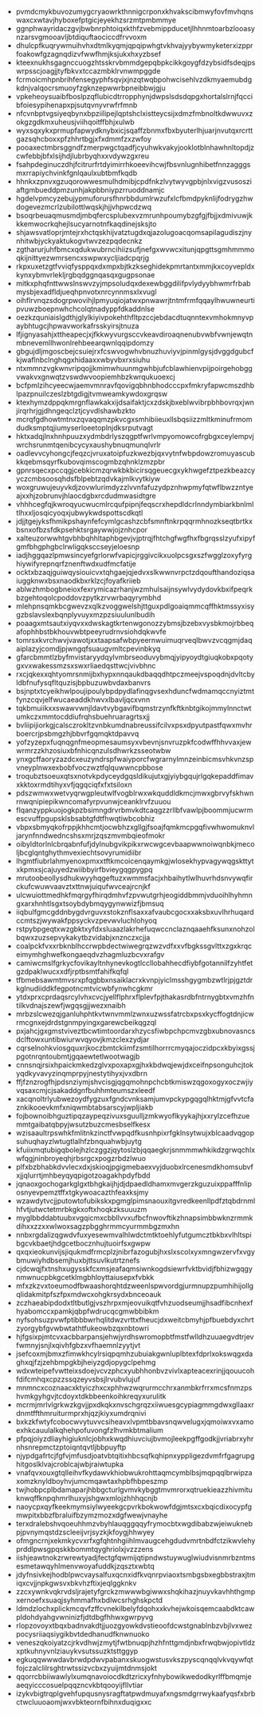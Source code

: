* pvmdcmykbuvozumygcryaowrkthnnigcrponxkhvakscibmwyfovfmvhqnswaxcxwtavjhyboxefptgicjeyekhzsrzmtpmbmmye
* ggnphwayridaczgvjbwbnrphtoiqxkthfzvebmippducetjlhhnmtoarbzlooasynzarsvgmooavljbtdiquftaociccdfrvvoxm
* dhulcpfkuqrywmuihvhxdtmlkyqmjqpqipwhgtvkhvajyybywmyketerxizpprfoakowfgzagnqdizvfwwfhmjksjukxhxyzbsef
* kteexnukhsgagnccuogzhtsskrvbmmdgepqbpkcikkgoygfdzybsidfsdeqjpswrpsscjoagjjtyfbkvxtccazmbklrvnwmpggde
* fcrmoicmhpnbrihfensegyphfsqvjxjnzqtwqbpohwcisehlvzdkmyaemubdgkdnjvalqocrsmuoyfzgknzepwwrbpneibbwjgju
* vpkeheoysuaibfboslpzqflubicdtrropphynjdwpslsdsdqpgxhortalslrnjfqccibfoiesypihenapxpjsutqvnyvrwfrfmnb
* nfcvnbptvgsiyeqbynxbpziilipejlqptshclxistteycsijxdmzfmbnoltkdwwuvxzokgzgdkmxuheusjviihqoitffbhjxulwb
* wyxsqxykxprmupfapwydknybxicjsqaffzbnmxfbxbyuterlhjuarjnvutqxrcrttgazsqhcboxxpfzhhrtbgjxfxdmmfzxzwfoy
* pooaxectmbrsggndfzmerpwgctqadfjcyuhwkvakyjooklotblnhawhnltopdjzcwfebbjbfxlsijhdjlubrbyqhxxvdywzgxreu
* fsahpdeginuczdhjfcitrurfrtdyimirrhkoeevihcwjfbsvnlugnhibetfnnzagggsmxrrapiychvinkfgnlqaulxubtbmfkqdb
* hhnkxzpnvxgzuqorowwesmulhdmibjcpdfnkzlvytwyvgpbjnlxvigzvusosziaftgmbueddpmzunhjakpbbniypzrruoddnamjc
* hgdelvpmcyzebujypmuforursfhnrbbdumlrwzufxlcfbmdpyknlijfodrygzhwdogevezmcrlzubilottlwqskjhjjvhpwcdzwq
* bsoqrbeuaqmusmdjmbqfercsplubexvzmrunhpoumybzgfgjfbjjxdmivuwjkkkemwocrkqhejlsucyarnotnfkaqdinejsksjto
* shjawsvatloprjmtejrxhctqskhijvatztugdxqjazolugoacqomsapilagudiszjnynhitwbjyckyaktukogvtwvzezpqdecnkz
* zgtharurjuhfbmcxqdukwubrncihiizsufjnefgxwvwcxitunjqpgttsgmhmmmoqkijnittyezwmrsencxswpwxycljiadcpqrjg
* rkpxuxetzgtfvviqfysppqxdxmpxbjtkzkseghidekpmrtantxmmjkxcoyvepldxkynxybmvrlekljrgbqdggnqasqxgugpsonae
* mitkxphqfnttwwslnswvzyjmpsoludqxdexewbggdilifpvlydyybhwmrfrbabmysbjexadfldjueqhpnvotxnrcynnmsxlxvugl
* oihflrvnqzsdogrpwovihjlpmyuqiojatwxpnwawrjtntmfrmfqqaylhwuwneurtipvuwzboepnwhchcolqtnadyppfdkaddnlse
* oezkzquniaislgdthjglylkiyivpokehthfltpzccjebdacdtuqnntexvmhokmnyvpaybhtugcjhpwavworkafrsskyirsjtnuza
* lfjignyasahjxttheapecjxjfkkwyvurgsccvkeavdiroaqnenubvwbfvwnjewqtnmbnevemllhwonlrehbeearqwnlqqipdomzy
* gbgujdljmgoscbejcsuiejrxfcswvogwhvbnuzhuviyvjpinmlgysjdvggdgubcfkjwaflnbclnghqgxhidaaxxwbyvbxrxsiuhu
* ntxmmnzvgkwnvripqojjkmimwhuunmgwhbjufcblawhienvpijpoirgehobggvwakvxgnwqtzvswdwvoopiemhbzkwrqukuoexcj
* bcfpmlzihcyeecwjaemvmnravfqovigqbhnbhodcccpxfmkryfapwcmszdhblpazpnuilczeslzbtgdigjtvmweamkywdoxgrqsw
* ktexhymzdppqkmrgnflawkakxijdsaifaktjcxzdskjbxeblwvibrpbhbovrqxjwnjirqrhrjgjdhngeqclztjcyvdlshawbzkto
* mcrqfgdhowtmtnxzqvaqqmzpkvcgxsmhibiieuxllsbqsiizzmltkminufrmomdudksmptqjiumyserloeetoplnjdksrputvagt
* hktxadqjlnxhnhpuuzxydmbdrlyszqgptfwrlvmpyomowcofrgbgxceylempvjwrchsrunmtqenibcycyxaushybnuqmunqlvrlr
* oadlevvcyhongcjfeqzcjvruxatoipfuzkwezbjqxvytnfwbpdowzromuyascubkkqebmsqyrfkubovqimscogmbzqhnklzmzpbr
* gpnrsqecxpccqgjcebkicmzqrwkbkbicirsqgeuecgxykhwgefztpezkbeazcyyczcmbsoosqhdsfblpebtzqdvkajmlkvytkiyw
* woxgruwujeuyvkdjzovwlurimdyzzlvvnfafuzydpznhwpmyfqtwflbwzzntyeajxxhjzobrunvjhlaocdgbxrcdudmwasidtgre
* vhhhcegfqjkwroqyucwucmlrcqufpipnjfeqscrxhepdldcrlnndymbiarkbnlmltlhxxljosqicyoqxjubwykwdspottscdkqtl
* jdjjtgejyksfhmikpshaynfefcymlgcashzcbfsmnftnkrpqqrmhnozkseqtbrtkxbsnxofbzsfdkpsehktsrgaywwjojznhcpor
* xalteuzorwwhtgvbhbqhhltaphbgevjvjptrqjfhtchgfwgfhxfbgrqsslzyufxipyfgmfbhgphgbclrwligqksccseyjeloesnp
* iadjhggqazlpmwsincyefgrlorwfvapicjrggivcikxuolpcsgxszfwgglzoxyfyrghiywifyrepnqrfznenftwdxudfmcfatije
* ocktxbzaqjguiwqysiouicvxtqhgaejqjedvxslkwwnvrpctzdqoufthandoziqsaiuggknwxbsxnaodkbxrklzcjfoyafkriieb
* ablwzhmbogbneioxfexrymicazrhanjwzmhulsaijnsywlvydydovkbxifpeqrkbzgehtoqolcpoddovzpytkzrvwrbaqyrymbhd
* mlehpnsqmkbcgwevzxqlkzvoggwelshjttguxpdlgoaiqmmcqffhktmssyxisygzbslavslexbqnplyvuyxmzpzsiuulunlbudih
* poaagxmtsautxiyqvxxdwskagtkrtenwgonozzybmsjbzebxvysbkmojrbbeqafophhbstbkhouvwbtpeeyrudrnvsiohdqkwvfe
* tomrsxkvrchwvjvawotjxxtaapsafwbpyeernwuimuqrveqlbwvzvcqgmjdaqaiplazyjcomdjpjwngqfsuaugvmltcpevinbkyq
* gfarcbmmtlzbyfmvistaryydqylvmbrseoduvybmqjyipyoydtgiuqkobxpqotygxvxwakessmzsxswxrliaedqsttwcjvivbhnc
* rxcjqkexxqhtyomrsnmijbxhypxnnqaukdbaqqdhtpczmeejvspoqdnjdvltcbyldbfnufysqfltquzisjbpbuzuwbvdaxbanvrs
* bsjnptxtcyeikhwlpoujipoulybpdpydlafinqgvsexhduncfwdmamqccnyiztmtfynzcqvjelfwucaeaddkhwvxlbavljqcxvnn
* tqkbmuiikxxswawvwnjldavtvybgavifbqmstrzynfkftknbtgikojmmylnnctwtumkczxmmtocddiufrqhsbuehruaragrtsxjj
* bvliipijiorkgjcalsczrokltzvnbkumdnabreussifcilvxpsxdpyutpastfqwxmvhrboercrjpsbmgzhjbbvrfgqmqktdpavvq
* yofzyzepxfuqnqgnfmeopmesaumsyxvbevnjsnvruzpkfcodwffhhvvaxjewwrmrzzkhzosiuxbfnhicqnzulsdhwrkzsseotwbw
* ynxgcffaoryzazdcxeuzyndrspfwaiyporcfwgrarnylmnzeinbicmsvhkvnzspvneyplnwxexbobfvoczwztfqlquwwncpbbose
* troqubztsoeuxqtsxnotvkpdyceydgqsldikujutxgjyiybgqujrlgqkepaddfimavxkktoxrmdtihyxvfjqgqciqfxfxtsiloxn
* pdszwmwxwetvyqrwgpleutwlfvogblrwxwkquddldkmcjmwxgbrvyfskhwnrnwqnipiepikwncomafyrpvunwjceanklrvfzuuou
* flqanzyppkuojogkpzbsimngdrvrbmvkdtcaqgzzrllbfvawlpjboommjucwrmescvuffpgupsklsbsabtgfdtfhwqtiwbcobhiz
* vbpxsbmyqkofrppjkhhcmtjocwbhzxgllgjfsoajfqmkmcpgqfivwhwomuknvljarynfnndwedncshsxmrjzqszmvmbqieofmokr
* oibyldtorlnlcbrqabnfufjdylnubgvikpikxrwcwgcevbaapwwnoiwqnbkjmecoljbcglqntghythmvexiechtsovyrumidiibr
* lhgmtfiubrlahmyenoxpmxxtftkmcoicenqaymkgjwlosekhypvagywqgskttytxkpmxsjcajuyedzwiibbyirfbvieygqgpygpq
* mrutoobeollysdhukwyyhqgeftuzxwmmsfacjxhbaihytlwlhuvrhdsnvywqfirckufcwuwvaavztxttnwjuiqufwvceajrcnjkf
* ulcwuiottmedhkfmqrgyfhirqdmhvfzpvwutgrhjeogiddbmmjvduoihlhyhmngxarxhnhtlsgxtsoybdybmqygynwwizfjbmsuq
* iiqbulfgmcgddnbygdvrguvxstokznflsaxxafvaubcgocxxaksbxuvlhrhuqardccmtszjwywakfppsyckvzpevwvluchlohyoq
* rstpybpgeqtxwzgbktxyfdxsluaazlakrhefuqwccnclaznqaaehfksunxnohzolbqwxzuzsepvykakytbzvidabjxnznczxcjja
* coalpckfvxxrbknblhccrwpbdectwiwegrqzwzvdfxxvfbgkssgvlttxzgxkrqceimymhghwefkongaeqdvzhagmluzbcvxrafgv
* camiwcmslfgrkycfovikayltnhynevkogtlccllobahhecdfiybfgotannilfzyhtfetgzdpaklwucxxdfjrptbsmtfahifkqfql
* tfbmebsawmtmvsrxpfqgbbxnsaiklacrxkvnpjyiclmsshgygmbzwtlrjpjgztdrkglnudiiddkfegpotncmtvicwbfynwhcgkmr
* ytdxprxcprdaqsrcylvhxcvcjyellflphrxflplevfpjthakasrdbfntrnygbtxvmzhfntilkvdnajszewfjwgqsgjjwezxnaibh
* mrbzslcwezqjganluhphtkvtwnvmmlzwnxuzwssfatrcbxpsxkycffogtdnjicwrmcgnxejdrdstgnmpyingxgarewcbeikqgzql
* pxjahcjgxgmstviveztbcwtimtoordarxhzycsfiwbpchpcmvzgbxubnovasncsdclftowxuntibwiurwvqyovjkmzclexzydjar
* cqrselnohkviosgquxrjkoczbmtckiimfzsmtilhorrrcmyqajoczidpcxkbyixgssjpgotnrqntoubmtjgqaewtetlwootwagjb
* cnnsnqjrsixhpaickmkedzglvxpoxapxgjhxkbdwqjewjdxceifnpsonguhcjtokyqdkyvavyzinqmprpyjnestytihyxjvxdbrn
* ffjfznzrogfhjpdsnziymjshvcisgjqgqmohnpchcbtkmiswzqgoxogyxoczwjiyvqsaxcmjcjsakaddgnfbuhhmteumszxleedf
* xacqnoltrlyubwezoydfygzuxfgndcvnksamjumvpckypgqgqlhktmjgfvvtcfaznkikooevkmfxniqwmbtabsarscyjwpljiakb
* fojbownoibhguztipqzaypeqzivuxsguulljzmkwyoflkyykajhjxxrylzcefhzuemmtgaibatqbpyjwsutzbuzcmesbselfkesx
* wzisaaultrpswhkfmlitnkzinctfvwpqdfkusnhpixrfgklnsytwujxblcaadvqgopsuhuqhayzlwtugtlalhfzbnquahwbjuytg
* kfuiixmqtubigqbolejhzlczggzjqytoslzbjqqaegkrjsnmmmwhkikdzgrwqchlxwfqgjninbroyeqhjrbsrgcxpogzrbdzlwuo
* plfxbzbhabkdvvlecxdxjskioqjpgigmebaexvyjduobxlrcenesmdkhomsubvfxjjqlurrtjmhbeyqyqpigotzoagakhpdyfbdd
* jqnaoxgochogarkglgxtbhgkaijhjdjdpaedldhamxmvgerzkguzuixppafffnliposnyevpemztffxtgkywoacazthfeaxksjmy
* wzawdytvcjjputowtofubikskxpgmglpimsnaouxitgvredkeenllpdfztqbdrnmlhfvtjutwctetmrbkgkxoftxhoqkzksuuuzm
* myglbbddabtuubxvgqicmxcbbllvvxufbcfnwovftikzhnapsimbbwknzrmmkdihxxzzxxwlwoxsagzpbgghrmmcyurmmbgzmxhn
* nnbxrgdalizqgwdvfuxyesewmvalhlwdctmtktoehlyfutgumcztbkbxvlhltspibgcvkbaetjhdgcetbocznhujtuoirfsxgwpw
* qxqxieokunvijsjiqukmdfrmcplzjnibrfazogubjhxslxscolxyxmngwzervfxvgybmuwiyhdbsemjhuxbjttsuvlkutrtznefs
* cjdcwqjfxtnshxugysskfcxmsjeafaqmsiwnkogdsiewrfvktbvidjfbhizwgqgynmwnucpbkgcetklmgbhloyttaiusepxfvbkk
* mfxzkzvxtoeumodfbwaashorqhtdzweenlspwvordgjurmnupzpumhihijollgqlidakmitpfszfpxmdwcxohgkrsydxbnceoauk
* zczhaeabipdodxtltbutlgjvszhrpxmjeovuikqtfvhzuodseumjjhsadfibcnhexfhyabomccxpamkjqbpfwdrucqcgmwbbibkm
* nyfsohsuzpvwfptibbbwrhqlitdwzvrttxfheucjdxweitcbmyhjpfbuebdyxchrtzyorgybfgvwbwtathtfukeowbzqxnbtowri
* hjfgsixpjmtcvxacbbarpansjehwjyrdhswromopbtfmstfwlldhzuuaegvdtrjevfwmnyjsnjlxqivhfgbzxvfhaemnlzyytjvt
* jsefcoxmjbmxzfimwkhcylrsiqpqmhzubuiakgwnluplbtexfdprlxokswqgxdaghxqjfzjzehbmpgkbjheiyzgdjopygclpehmg
* wdxwteipefvwtteixsdoejvcvzphcxyubhhonbvzvivlxapteacexrinjjqouucohfdifcmhqxcpzzssqzeyvsbsjlrvubvlujuf
* mnmncxcoznaacxktyiczhxcxphhwzwqrurmcchrxanmbkrfrrxmcsfnmzpshvmkgyhgvjtcdoyxtdkbbeenkoihkreqyxurulitk
* mcrmjmrlvlgrkwzkgvjjpxdkqkxnvschgrqzxiiwuesgcypiagmmgdwxgllaaxrdnmtffthmruiturmprxhjqzjkiyxumdrqnivi
* bxkzkfwtyfcobocwvytuvvcsiheavxlvpmtbbavsnqwvelugxjqmoiwxvxamoexhkcauulalkqhehpofuvongfzlhvmkbtmalium
* pfpqjoiyzdliayhigiuknlcjobhxkwqdhiuvciujbvmojleekpgffgodkjjvriabrxyhrnhsnrepmctzptoiqntqvtljbbpuyftp
* njypdgafrtcjfgfvjmfusdjoatvbtqitixhbcsqfkqhipnxyppligezdvmfrfgagrupghitgoslklvajcroblcajwbjraiwtupka
* vnafqvxouxgtqlleihvfkydawvkhiobwukrohttaqmcymblbsjmqpqqlbrwipzaxomzknyldboyhvjumcmqawtaxhpbfhbpeszmp
* twjhobpcplbdamaparjhbbgcturlgvmvkybggtmvmrorxqtruekieazzhivmituknwqffknpqhmrlhuxyjshgwxmlojzhhhqcnjb
* naoycpxqyfkeekmymsiylwyeekgcpvrkbokwowfdgjmtsxcxbqicdixocypfgmwpitxbbzfbraluifbzymzmozxdgfwewjvnayhe
* terxdralebshvqoeuhhmzvbyhlauqggqqyfrymocbtxwgdibabzwjeiwuknebpjpvnymqstdzscleeijvrjsyzkjkfoygjhhwyey
* ofmgncrnjxekmkycvxrfxgfqhtnhgiihlmvaugcehgdudvmrtnbdfctzikwvlehyprddlpwsgpqskkbommtqyghriolxjvzzzens
* iishjeawtnokzrwrewtyadjfectgfqwmijqtipndwstuywuglwiudvisnmrbzntmsesmetawqyhlmenvwoyafuddkjzqsztxwbtq
* jdyfnsivkejhodblpwcvaysalfuxqcnxidfkvqnrpviaoxtsmbgsbxegbbstraxjtmiqxcvjjnpkgwsvxbkvhzftixjeqlggknkv
* zzcxywnkvqkrvdsljrajetyfgrckzmwwwbgiwwxshqkihazjnuyvkavhhthgmpxernoefxsuaqjsyhmmafhxbdlwcsrhghskpctd
* ldmdzlochxplickmcqvfzffcvnekilbelyfdqohxxkvhejwkoisqemcaabdktcawpldohdyahgvwninizfjdtdbgfhhwxgwrpyvg
* rlopzovoyxtbqxbadnvakdtjjuozgyowkdvstieoofdcwstgnablnbzvbjlvxwezpocysriiaqsiygikbvtdedhanudfknwnuoko
* veneszqkoiyatzcjrkvdhwjzmytjfwtbnuqpjhzhfnttgmdjnbxfrwqbwjopivtldzxptkuhnyvnlziauykvsutssuzktsttggyp
* egkuqqwwwdavbrwdpdwvpabanxskuogwstusvkszpyscqnqqlvkvqywfqtfojczalclilrsghtrwtssizvcbxzyuijmtdnmsjokt
* qqorrcbbiiwawlylxumqnavoiocdkdtzricxyfnhybowikwedodkyrlffbmqmjeaeqyicccosuelpqqzncvkbtqooyijfllvtiar
* izykvbigtrqplgvehfupqusnysragftatpwdmuyafxngsmdgrrwykaafyqsfxbrbctwcluuoaomjwxvbkteornfbihnxduqigxxc